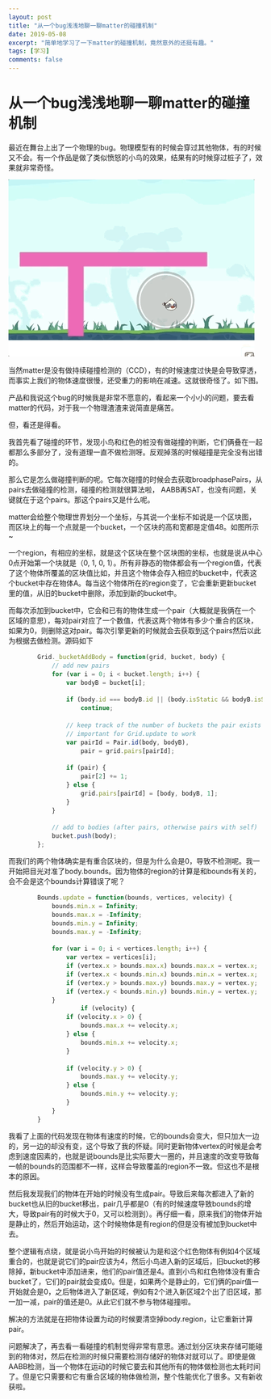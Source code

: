 ```yaml
---
layout: post
title: "从一个bug浅浅地聊一聊matter的碰撞机制"
date: 2019-05-08
excerpt: "简单地学习了一下matter的碰撞机制，竟然意外的还挺有趣。"
tags: [学习]
comments: false
---
```


# 从一个bug浅浅地聊一聊matter的碰撞机制

最近在舞台上出了一个物理的bug。物理模型有的时候会穿过其他物体，有的时候又不会。有一个作品是做了类似愤怒的小鸟的效果，结果有的时候穿过桩子了，效果就非常奇怪。

![](../assets/img/-ab909fe1-6f84-4b6c-9f2d-77c777be54bb.gif)

当然matter是没有做持续碰撞检测的（CCD），有的时候速度过快是会导致穿透，而事实上我们的物体速度很慢，还受重力的影响在减速。这就很奇怪了。如下图。

产品和我说这个bug的时候我是非常不愿意的，看起来一个小小的问题，要去看matter的代码，对于我一个物理渣渣来说简直是痛苦。

但，看还是得看。

我首先看了碰撞的环节，发现小鸟和红色的桩没有做碰撞的判断，它们俩叠在一起都那么多部分了，没有道理一直不做检测呀。反观掉落的时候碰撞是完全没有出错的。

那么它是怎么做碰撞判断的呢。它每次碰撞的时候会去获取broadphasePairs，从pairs去做碰撞的检测，碰撞的检测就很算法啦， AABB再SAT，也没有问题，关键就在于这个pairs。那这个pairs又是什么呢。

matter会给整个物理世界划分一个坐标，与其说一个坐标不如说是一个区块图，而区块上的每一个点就是一个bucket，一个区块的高和宽都是定值48。如图所示~

一个region，有相应的坐标，就是这个区块在整个区块图的坐标，也就是说从中心0点开始第一个块就是（0, 1, 0, 1）。所有非静态的物体都会有一个region值，代表了这个物体所覆盖的区块值比如，并且这个物体会存入相应的bucket中，代表这个bucket中存在物体A。每当这个物体所在的region变了，它会重新更新bucket里的值，从旧的bucket中删除，添加到新的bucket中。

而每次添加到bucket中，它会和已有的物体生成一个pair（大概就是我俩在一个区域的意思），每对pair对应了一个数值，代表这两个物体有多少个重合的区块，如果为0，则删除这对pair。每次引擎更新的时候就会去获取到这个pairs然后以此为根据去做检测。源码如下
```javascript
    	Grid._bucketAddBody = function(grid, bucket, body) {
            // add new pairs
            for (var i = 0; i < bucket.length; i++) {
                var bodyB = bucket[i];
    
                if (body.id === bodyB.id || (body.isStatic && bodyB.isStatic))
                    continue;
    
                // keep track of the number of buckets the pair exists in
                // important for Grid.update to work
                var pairId = Pair.id(body, bodyB),
                    pair = grid.pairs[pairId];
    
                if (pair) {
                    pair[2] += 1;
                } else {
                    grid.pairs[pairId] = [body, bodyB, 1];
                }
            }
    
            // add to bodies (after pairs, otherwise pairs with self)
            bucket.push(body);
        };
```
而我们的两个物体确实是有重合区块的，但是为什么会是0，导致不检测呢。我一开始把目光对准了body.bounds。因为物体的region的计算是和bounds有关的，会不会是这个bounds计算错误了呢？
```javascript
    	Bounds.update = function(bounds, vertices, velocity) {
            bounds.min.x = Infinity;
            bounds.max.x = -Infinity;
            bounds.min.y = Infinity;
            bounds.max.y = -Infinity;
    
            for (var i = 0; i < vertices.length; i++) {
                var vertex = vertices[i];
                if (vertex.x > bounds.max.x) bounds.max.x = vertex.x;
                if (vertex.x < bounds.min.x) bounds.min.x = vertex.x;
                if (vertex.y > bounds.max.y) bounds.max.y = vertex.y;
                if (vertex.y < bounds.min.y) bounds.min.y = vertex.y;
            }
    				if (velocity) {
                if (velocity.x > 0) {
                    bounds.max.x += velocity.x;
                } else {
                    bounds.min.x += velocity.x;
                }
                
                if (velocity.y > 0) {
                    bounds.max.y += velocity.y;
                } else {
                    bounds.min.y += velocity.y;
                }
            }
    	}
```
我看了上面的代码发现在物体有速度的时候，它的bounds会变大，但只加大一边的，另一边的却没有变，这个导致了我的怀疑。同时更新物体vertex的时候是会考虑到速度因素的，也就是说bounds是比实际要大一圈的，并且速度的改变导致每一帧的bounds的范围都不一样，这样会导致覆盖的region不一致。但这也不是根本的原因。

然后我发现我们的物体在开始的时候没有生成pair。导致后来每次都进入了新的bucket也从旧的bucket移出，pair几乎都是0（有的时候速度导致bounds的增大，导致pair有的时候大于0，又可以检测到）。再仔细一看，原来我们的物体开始是静止的，然后开始运动，这个时候物体是有region的但是没有被加到bucket中去。

整个逻辑有点绕，就是说小鸟开始的时候被认为是和这个红色物体有例如4个区域重合的，也就是说它们的pair应该为4，然后小鸟进入新的区域后，旧bucket的移除掉，新bucket中添加进来，他们的pair值还是4。直到小鸟和红色物体没有重合bucket了，它们的pair就会变成0。但是，如果两个是静止的，它们俩的pair值一开始就会是0，之后物体进入了新区域，例如有2个进入新区域2个出了旧区域，那一加一减，pair的值还是0。从此它们就不参与物体碰撞啦。

解决的方法就是在把物体设置为动的时候要清空掉body.region，让它重新计算pair。

问题解决了，再去看一看碰撞的机制觉得非常有意思。通过划分区块来存储可能碰到的物体对，然后在检测的时候只需要检测存储好的物体对就可以了。即使是做AABB检测，当一个物体在运动的时候它要去和其他所有的物体做检测也太耗时间了。但是它只需要和它有重合区域的物体做检测，整个性能优化了很多。又有新收获啦。